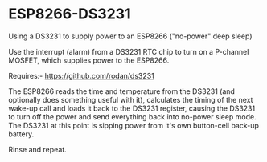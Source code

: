 # ESP8266-DS3231
Using a DS3231 to supply power to an ESP8266 ("no-power" deep sleep)

Use the interrupt (alarm) from a DS3231 RTC chip to turn on a P-channel MOSFET, which supplies power to the ESP8266.

Requires:- https://github.com/rodan/ds3231

The ESP8266 reads the time and temperature from the DS3231 (and optionally does something useful with it), calculates the timing of the next wake-up call and loads it back to the DS3231 register, causing the DS3231 to turn off the power and send everything back into no-power sleep mode.  The DS3231 at this point is sipping power from it's own button-cell back-up battery.

Rinse and repeat.
